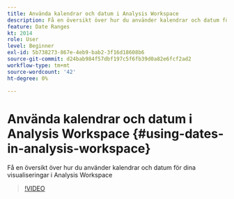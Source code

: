 ```yaml
---
title: Använda kalendrar och datum i Analysis Workspace
description: Få en översikt över hur du använder kalendrar och datum för dina visualiseringar i Analysis Workspace
feature: Date Ranges
kt: 2014
role: User
level: Beginner
exl-id: 5b738273-867e-4eb9-bab2-3f16d18608b6
source-git-commit: d24bab984f57dbf197c5f6fb39d0a82e6fcf2ad2
workflow-type: tm+mt
source-wordcount: '42'
ht-degree: 0%

---
```


# Använda kalendrar och datum i Analysis Workspace {#using-dates-in-analysis-workspace}

Få en översikt över hur du använder kalendrar och datum för dina visualiseringar i Analysis Workspace

>[!VIDEO](https://video.tv.adobe.com/v/24136/?quality=12&learn=on)
